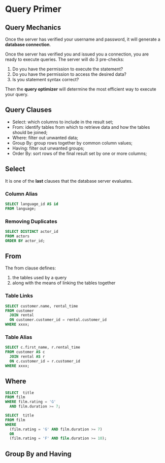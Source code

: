 # Query Primer

## Query Mechanics
Once the server has verified your username and password, it will generate a **database connection**.

Once the server has verified you and issued you a connection, you are ready to execute queries. The server will do 3 pre-checks:
1. Do you have the permission to execute the statement?
2. Do you have the permission to access the desired data?
3. Is you statement syntax correct?

Then the **query optimizer** will determine the most efficient way to execute your query.

## Query Clauses
- Select: which columns to include in the result set;
- From: identify tables from which to retrieve data and how the tables should be joined;
- Where: filter out unwanted data;
- Group By: group rows together by common column values;
- Having: filter out unwanted groups;
- Order By: sort rows of the final result set by one or more columns;

## Select
It is one of the **last** clauses that the database server evaluates.

### Column Alias
```sql
SELECT language_id AS id
FROM language;
```

### Removing Duplicates
```sql
SELECT DISTINCT actor_id
FROM actors
ORDER BY actor_id;
```

## From
The from clause defines:
1. the tables used by a query
2. along with the means of linking the tables together

### Table Links
```sql
SELECT customer.name, rental_time
FROM customer 
  JOIN rental
  ON customer.customer_id = rental.customer_id
WHERE xxxx;
```

### Table Alias
```sql
SELECT c.first_name, r.rental_time
FROM customer AS c
  JOIN rental AS r
  ON c.customer_id = r.customer_id
WHERE xxxx;
```

## Where
```sql
SELECT  title
FROM film
WHERE film.rating = 'G' 
  AND film.duration >= 7; 
```

```sql
SELECT  title
FROM film
WHERE 
  (film.rating = 'G' AND film.duration >= 7)
  OR
  (film.rating = 'F' AND file.duration >= 10);
```

## Group By and Having
